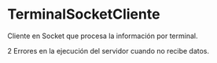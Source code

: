 # TerminalSocketCliente

Cliente en Socket que procesa la información por terminal.

2 Errores en la ejecución del servidor cuando no recibe datos.
